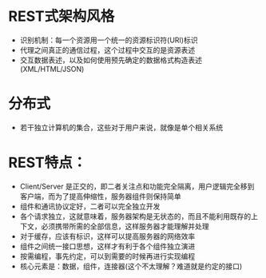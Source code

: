 # REST式架构风格
+ 识别机制：每一个资源用一个统一的资源标识符(URI)标识
+ 代理之间真正的通信过程，这个过程中交互的是资源表述
+ 交互数据表述，以及如何使用预先确定的数据格式构造表述(XML/HTML/JSON)

# 分布式
+ 若干独立计算机的集合，这些对于用户来说，就像是单个相关系统

# REST特点：
+ Client/Server 是正交的，即二者关注点和功能完全隔离，用户逻辑完全移到客户端，而为了提高伸缩性，服务器组件则保持简单
+ 组件和通讯协议定好，二者可以完全独立开发
+ 各个请求独立，这就意味着，服务器架构是无状态的，而且不能利用既存的上下文，必须携带所需的全部信息，这样服务器才能理解并处理
+ 对于缓存，应该有标识，这样可以提高服务器的网络效率
+ 组件之间统一接口思想，这样才有利于各个组件独立演进
+ 按需编程，事先约定，可以到需要的时候再进行实现编程
+ 核心元素是：数据，组件，连接器(这个不太理解？难道就是约定的接口)